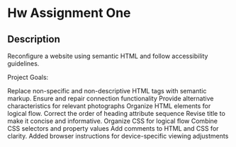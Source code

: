 # Hw Assignment One

## Description

Reconfigure a website using semantic HTML and follow accessibility guidelines.

Project Goals:

Replace non-specific and non-descriptive HTML tags with semantic markup. Ensure and repair connection functionality Provide alternative characteristics for relevant photographs Organize HTML elements for logical flow. Correct the order of heading attribute sequence Revise title to make it concise and informative. Organize CSS for logical flow Combine CSS selectors and property values Add comments to HTML and CSS for clarity. Added browser instructions for device-specific viewing adjustments
